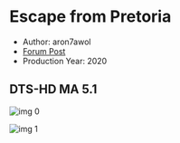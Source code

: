 # Escape from Pretoria

* Author: aron7awol
* [Forum Post](https://www.avsforum.com/threads/bass-eq-for-filtered-movies.2995212/post-59434890)
* Production Year: 2020

## DTS-HD MA 5.1

![img 0](http://imgur.com/n7tFRvB.jpg)

![img 1](http://imgur.com/5bEs1rz.png)

